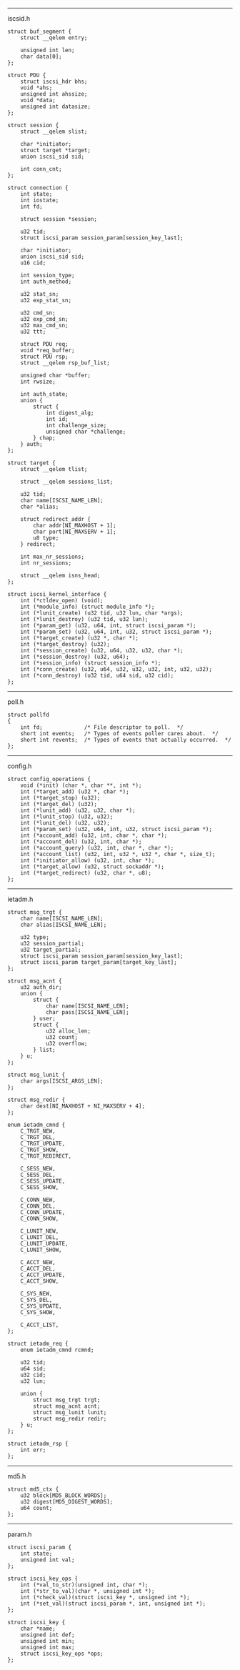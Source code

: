 -------------------------------------------------------------
iscsid.h

    struct buf_segment {
        struct __qelem entry;

        unsigned int len;
        char data[0];
    };

    struct PDU {
        struct iscsi_hdr bhs;
        void *ahs;
        unsigned int ahssize;
        void *data;
        unsigned int datasize;
    };

    struct session {
        struct __qelem slist;

        char *initiator;
        struct target *target;
        union iscsi_sid sid;

        int conn_cnt;
    };

    struct connection {
        int state;
        int iostate;
        int fd;

        struct session *session;

        u32 tid;
        struct iscsi_param session_param[session_key_last];

        char *initiator;
        union iscsi_sid sid;
        u16 cid;

        int session_type;
        int auth_method;

        u32 stat_sn;
        u32 exp_stat_sn;

        u32 cmd_sn;
        u32 exp_cmd_sn;
        u32 max_cmd_sn;
        u32 ttt;

        struct PDU req;
        void *req_buffer;
        struct PDU rsp;
        struct __qelem rsp_buf_list;

        unsigned char *buffer;
        int rwsize;

        int auth_state;
        union {
            struct {
                int digest_alg;
                int id;
                int challenge_size;
                unsigned char *challenge;
            } chap;
        } auth;
    };

    struct target {
        struct __qelem tlist;

        struct __qelem sessions_list;

        u32 tid;
        char name[ISCSI_NAME_LEN];
        char *alias;

        struct redirect_addr {
            char addr[NI_MAXHOST + 1];
            char port[NI_MAXSERV + 1];
            u8 type;
        } redirect;

        int max_nr_sessions;
        int nr_sessions;

        struct __qelem isns_head;
    };

    struct iscsi_kernel_interface {
        int (*ctldev_open) (void);
        int (*module_info) (struct module_info *);
        int (*lunit_create) (u32 tid, u32 lun, char *args);
        int (*lunit_destroy) (u32 tid, u32 lun);
        int (*param_get) (u32, u64, int, struct iscsi_param *);
        int (*param_set) (u32, u64, int, u32, struct iscsi_param *);
        int (*target_create) (u32 *, char *);
        int (*target_destroy) (u32);
        int (*session_create) (u32, u64, u32, u32, char *);
        int (*session_destroy) (u32, u64);
        int (*session_info) (struct session_info *);
        int (*conn_create) (u32, u64, u32, u32, u32, int, u32, u32);
        int (*conn_destroy) (u32 tid, u64 sid, u32 cid);
    };


-------------------------------------------------------------
poll.h

    struct pollfd
    {
        int fd;			    /* File descriptor to poll.  */
        short int events;	/* Types of events poller cares about.  */
        short int revents;	/* Types of events that actually occurred.  */
    };

---------------------------------------------------------------
config.h

    struct config_operations {
        void (*init) (char *, char **, int *);
        int (*target_add) (u32 *, char *);
        int (*target_stop) (u32);
        int (*target_del) (u32);
        int (*lunit_add) (u32, u32, char *);
        int (*lunit_stop) (u32, u32);
        int (*lunit_del) (u32, u32);
        int (*param_set) (u32, u64, int, u32, struct iscsi_param *);
        int (*account_add) (u32, int, char *, char *);
        int (*account_del) (u32, int, char *);
        int (*account_query) (u32, int, char *, char *);
        int (*account_list) (u32, int, u32 *, u32 *, char *, size_t);
        int (*initiator_allow) (u32, int, char *);
        int (*target_allow) (u32, struct sockaddr *);
        int (*target_redirect) (u32, char *, u8);
    };

---------------------------------------------------------------
ietadm.h

    struct msg_trgt {
        char name[ISCSI_NAME_LEN];
        char alias[ISCSI_NAME_LEN];

        u32 type;
        u32 session_partial;
        u32 target_partial;
        struct iscsi_param session_param[session_key_last];
        struct iscsi_param target_param[target_key_last];
    };

    struct msg_acnt {
        u32 auth_dir;
        union {
            struct {
                char name[ISCSI_NAME_LEN];
                char pass[ISCSI_NAME_LEN];
            } user;
            struct {
                u32 alloc_len;
                u32 count;
                u32 overflow;
            } list;
        } u;
    };

    struct msg_lunit {
        char args[ISCSI_ARGS_LEN];
    };

    struct msg_redir {
        char dest[NI_MAXHOST + NI_MAXSERV + 4];
    };

    enum ietadm_cmnd {
        C_TRGT_NEW,
        C_TRGT_DEL,
        C_TRGT_UPDATE,
        C_TRGT_SHOW,
        C_TRGT_REDIRECT,

        C_SESS_NEW,
        C_SESS_DEL,
        C_SESS_UPDATE,
        C_SESS_SHOW,

        C_CONN_NEW,
        C_CONN_DEL,
        C_CONN_UPDATE,
        C_CONN_SHOW,

        C_LUNIT_NEW,
        C_LUNIT_DEL,
        C_LUNIT_UPDATE,
        C_LUNIT_SHOW,

        C_ACCT_NEW,
        C_ACCT_DEL,
        C_ACCT_UPDATE,
        C_ACCT_SHOW,

        C_SYS_NEW,
        C_SYS_DEL,
        C_SYS_UPDATE,
        C_SYS_SHOW,

        C_ACCT_LIST,
    };

    struct ietadm_req {
        enum ietadm_cmnd rcmnd;

        u32 tid;
        u64 sid;
        u32 cid;
        u32 lun;

        union {
            struct msg_trgt trgt;
            struct msg_acnt acnt;
            struct msg_lunit lunit;
            struct msg_redir redir;
        } u;
    };

    struct ietadm_rsp {
        int err;
    };

-------------------------------------------------------
md5.h

    struct md5_ctx {
        u32 block[MD5_BLOCK_WORDS];
        u32 digest[MD5_DIGEST_WORDS];
        u64 count;
    };

-------------------------------------------------------
param.h

    struct iscsi_param {
        int state;
        unsigned int val;
    };

    struct iscsi_key_ops {
        int (*val_to_str)(unsigned int, char *);
        int (*str_to_val)(char *, unsigned int *);
        int (*check_val)(struct iscsi_key *, unsigned int *);
        int (*set_val)(struct iscsi_param *, int, unsigned int *);
    };

    struct iscsi_key {
        char *name;
        unsigned int def;
        unsigned int min;
        unsigned int max;
        struct iscsi_key_ops *ops;
    };

